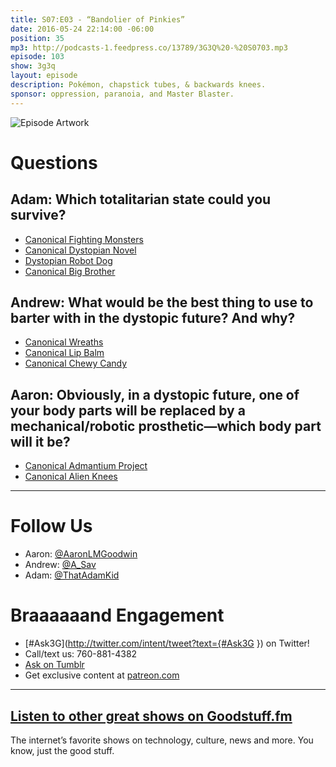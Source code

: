 ```yaml
---
title: S07:E03 - “Bandolier of Pinkies”
date: 2016-05-24 22:14:00 -06:00
position: 35
mp3: http://podcasts-1.feedpress.co/13789/3G3Q%20-%20S0703.mp3
episode: 103
show: 3g3q
layout: episode
description: Pokémon, chapstick tubes, & backwards knees.
sponsor: oppression, paranoia, and Master Blaster.
---
```


![Episode Artwork][1]

# Questions

## Adam: Which totalitarian state could you survive?

* [Canonical Fighting Monsters][2]
* [Canonical Dystopian Novel][3]
* [Dystopian Robot Dog][4]
* [Canonical Big Brother][5]

## Andrew: What would be the best thing to use to barter with in the dystopic future? And why?

* [Canonical Wreaths][6]
* [Canonical Lip Balm][7]
* [Canonical Chewy Candy][8]

## Aaron: Obviously, in a dystopic future, one of your body parts will be replaced by a mechanical/robotic prosthetic—which body part will it be?

* [Canonical Admantium Project][9]
* [Canonical Alien Knees][10]

***

# Follow Us
* Aaron: [@AaronLMGoodwin](http://twitter.com/aaronlmgoodwin)
* Andrew: [@A_Sav](http://twitter.com/a_sav)
* Adam: [@ThatAdamKid](http://twitter.com/thatadamkid)

# Braaaaaand Engagement
* [#Ask3G](http://twitter.com/intent/tweet?text={#Ask3G }) on Twitter!
* Call/text us: 760-881-4382
* [Ask on Tumblr](http://3g3q.co/ask)
* Get exclusive content at [patreon.com](http://www.patreon.com/3g3q)

***

## [Listen to other great shows on Goodstuff.fm](http://goodstuff.fm/)
The internet’s favorite shows on technology, culture, news and more. You know, just the good stuff.

[1]: http://l.gdwn.co/18WO6.jpg
[2]: http://www.pokemon.com/us/
[3]: https://en.wikipedia.org/wiki/Fahrenheit_451
[4]: https://youtu.be/M8YjvHYbZ9w
[5]: https://en.wikipedia.org/wiki/Nineteen_Eighty-Four
[6]: http://www.victoriangothic.org/the-lost-art-of-sentimental-hairwork/
[7]: http://www.chapstick.com
[8]: https://www.haribo.com/enUS/home.html
[9]: https://en.wikipedia.org/wiki/Weapon_X
[10]: https://www.youtube.com/watch?v=akYf73cUU6U
[11]: http://twitter.com/aaronlmgoodwin
[12]: http://twitter.com/a_sav
[13]: http://twitter.com/thatadamkid
[14]: http://3g3q.co/ask
[15]: http://www.patreon.com/3g3q
[16]: http://goodstuff.fm/3g3q/
